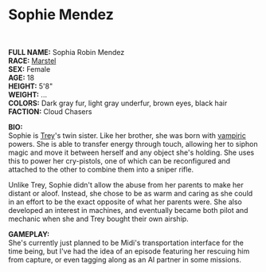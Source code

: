 # Sophie Mendez

&nbsp;

**FULL NAME:** Sophia Robin Mendez  
**RACE:** [Marstel](marstels.md)  
**SEX:** Female  
**AGE:** 18  
**HEIGHT:** 5'8"  
**WEIGHT:** ...  
**COLORS:** Dark gray fur, light gray underfur, brown eyes, black hair  
**FACTION:** Cloud Chasers

**BIO:**  
Sophie is [Trey](trey.md)'s twin sister. Like her brother, she was born with [vampiric](vampires.md) powers. She is able to transfer energy through touch, allowing her to siphon magic and move it between herself and any object she's holding. She uses this to power her cry-pistols, one of which can be reconfigured and attached to the other to combine them into a sniper rifle.

Unlike Trey, Sophie didn't allow the abuse from her parents to make her distant or aloof. Instead, she chose to be as warm and caring as she could in an effort to be the exact opposite of what her parents were. She also developed an interest in machines, and eventually became both pilot and mechanic when she and Trey bought their own airship.

**GAMEPLAY:**  
She's currently just planned to be Midi's transportation interface for the time being, but I've had the idea of an episode featuring her rescuing him from capture, or even tagging along as an AI partner in some missions.